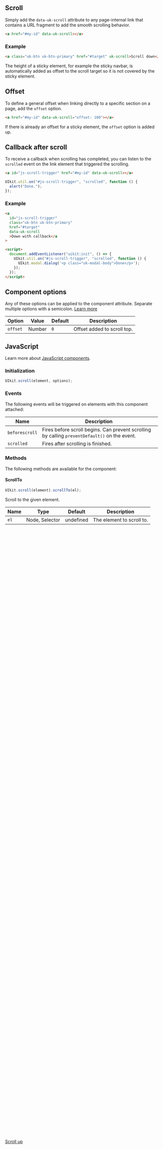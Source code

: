 ## Scroll

Simply add the `data-uk-scroll` attribute to any page-internal link that contains a URL fragment to add the smooth scrolling behavior.

```html
<a href="#my-id" data-uk-scroll></a>
```

### Example

```html
<a class="uk-btn uk-btn-primary" href="#target" uk-scroll>Scroll down</a>
```

The height of a sticky element, for example the sticky navbar, is automatically added as offset to the scroll target so it is not covered by the sticky element.

## Offset

To define a general offset when linking directly to a specific section on a page, add the `offset` option.

```html
<a href="#my-id" data-uk-scroll="offset: 100"></a>
```

If there is already an offset for a sticky element, the `offset` option is added up.

## Callback after scroll

To receive a callback when scrolling has completed, you can listen to the `scrolled` event on the link element that triggered the scrolling.

```html
<a id="js-scroll-trigger" href="#my-id" data-uk-scroll></a>
```

```js
UIkit.util.on("#js-scroll-trigger", "scrolled", function () {
  alert("Done.");
});
```

### Example

```html
<a
  id="js-scroll-trigger"
  class="uk-btn uk-btn-primary"
  href="#target"
  data-uk-scroll
  >Down with callback</a
>

<script>
  document.addEventListener("uikit:init", () => {
    UIkit.util.on("#js-scroll-trigger", "scrolled", function () {
      UIkit.modal.dialog('<p class="uk-modal-body">Done</p>');
    });
  });
</script>
```

## Component options

Any of these options can be applied to the component attribute. Separate multiple options with a semicolon. [Learn more](https://franken-ui.dev/docs/2.1/javascript#component-configuration)

| Option   | Value  | Default | Description                 |
| -------- | ------ | ------- | --------------------------- |
| `offset` | Number | `0`     | Offset added to scroll top. |

## JavaScript

Learn more about [JavaScript components](https://franken-ui.dev/docs/2.1/javascript#programmatic-use).

### Initialization

```js
UIkit.scroll(element, options);
```

### Events

The following events will be triggered on elements with this component attached:

| Name           | Description                                                                                   |
| -------------- | --------------------------------------------------------------------------------------------- |
| `beforescroll` | Fires before scroll begins. Can prevent scrolling by calling `preventDefault()` on the event. |
| `scrolled`     | Fires after scrolling is finished.                                                            |

### Methods

The following methods are available for the component:

#### ScrollTo

```js
UIkit.scroll(element).scrollTo(el);
```

Scroll to the given element.

| Name | Type           | Default   | Description               |
| ---- | -------------- | --------- | ------------------------- |
| `el` | Node, Selector | undefined | The element to scroll to. |

<div style="height: 2000px;"></div>

<a id="target" class="uk-btn uk-btn-primary" href="#" data-uk-scroll>
  Scroll up
</a>
